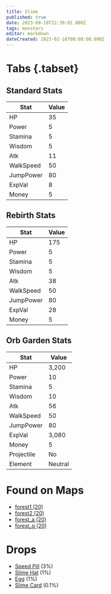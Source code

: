 ```yaml
---
title: Slime
published: true
date: 2023-09-10T22:39:01.000Z
tags: monsters
editor: markdown
dateCreated: 2023-02-16T00:00:00.000Z
---
```


# Tabs {.tabset}

## Standard Stats

|Stat|Value|
|-|-|
|HP|35|
|Power|5|
|Stamina|5|
|Wisdom|5|
|Atk|11|
|WalkSpeed|50|
|JumpPower|80|
|ExpVal|8|
|Money|5|
## Rebirth Stats

|Stat|Value|
|-|-|
|HP|175|
|Power|5|
|Stamina|5|
|Wisdom|5|
|Atk|38|
|WalkSpeed|50|
|JumpPower|80|
|ExpVal|28|
|Money|5|
## Orb Garden Stats

|Stat|Value|
|-|-|
|HP|3,200|
|Power|10|
|Stamina|5|
|Wisdom|10|
|Atk|56|
|WalkSpeed|50|
|JumpPower|80|
|ExpVal|3,080|
|Money|5|
|Projectile|No|
|Element|Neutral|

# Found on Maps
 * [forest1 (20)](/maps/forest1)
 * [forest2 (20)](/maps/forest2)
 * [forest_a (20)](/maps/forest_a)
 * [forest_g (20)](/maps/forest_g)

# Drops
 * [Speed Pill](/items/speed-pill) (3%)
 * [Slime Hat](/items/slime-hat) (1%)
 * [Egg](/items/egg) (1%)
 * [Slime Card](/items/slime-card) (0.1%)
